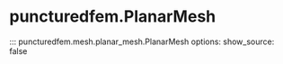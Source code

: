 # puncturedfem.PlanarMesh
::: puncturedfem.mesh.planar_mesh.PlanarMesh
    options:
        show_source: false